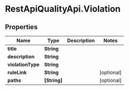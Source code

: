 # RestApiQualityApi.Violation

## Properties
Name | Type | Description | Notes
------------ | ------------- | ------------- | -------------
**title** | **String** |  | 
**description** | **String** |  | 
**violationType** | **String** |  | 
**ruleLink** | **String** |  | [optional] 
**paths** | **[String]** |  | [optional] 


